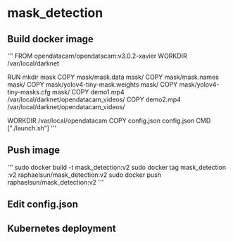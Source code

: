 # mask_detection
## Build docker image
'''
FROM opendatacam/opendatacam:v3.0.2-xavier
WORKDIR /var/local/darknet

RUN mkdir mask
COPY mask/mask.data mask/
COPY mask/mask.names mask/
COPY mask/yolov4-tiny-mask.weights mask/
COPY mask/yolov4-tiny-masks.cfg mask/
COPY demo1.mp4 /var/local/darknet/opendatacam_videos/
COPY demo2.mp4 /var/local/darknet/opendatacam_videos/

WORKDIR /var/local/opendatacam
COPY config.json config.json
CMD ["./launch.sh"]
'''

## Push image
'''
sudo docker build -t mask_detection:v2
sudo docker tag mask_detection :v2 raphaelsun/mask_detection:v2
sudo docker push raphaelsun/mask_detection:v2
'''

## Edit config.json

## Kubernetes deployment